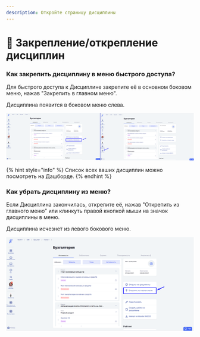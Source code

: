 ```yaml
---
description: Откройте страницу дисциплины
---
```


# 📌 Закрепление/открепление дисциплин

### Как закрепить дисциплину в меню быстрого доступа?

Для быстрого доступа к Дисциплине закрепите её в основном боковом меню, нажав "Закрепить в главном меню".

Дисциплина появится в боковом меню слева.

![](../.gitbook/assets/Screenshot_661.png)

{% hint style="info" %}
Список всех ваших дисциплин можно посмотреть на Дашборде.
{% endhint %}

### Как убрать дисциплину из меню?

Если Дисциплина закончилась, открепите её, нажав "Открепить из главного меню" или клинкуть правой кнопкой мыши на значок дисциплины в меню.

Дисциплина исчезнет из левого бокового меню.

![](../.gitbook/assets/Screenshot_660.png)

